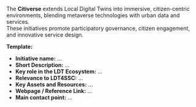 The **Citiverse** extends Local Digital Twins into immersive, citizen-centric environments, blending metaverse technologies with urban data and services.  
These initiatives promote participatory governance, citizen engagement, and innovative service design.  

**Template:**  
- **Initiative name:** …  
- **Short Description:** …  
- **Key role in the LDT Ecosystem:** …  
- **Relevance to LDT4SSC:** …  
- **Key Assets and Resources:** …  
- **Webpage / Reference Link:** …  
- **Main contact point:** …  
